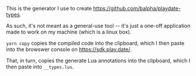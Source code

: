 This is the generator I use to create https://github.com/balpha/playdate-types.

As such, it's not meant as a general-use tool -- it's just a one-off application
made to work on my machine (which is a linux box).

`yarn copy` copies the compiled code into the clipboard, which I then paste into
the browswer console on https://sdk.play.date/.

That, in turn, copies the generate Lua annotations into the clipboard, which I
then paste into `__types.lus`.
